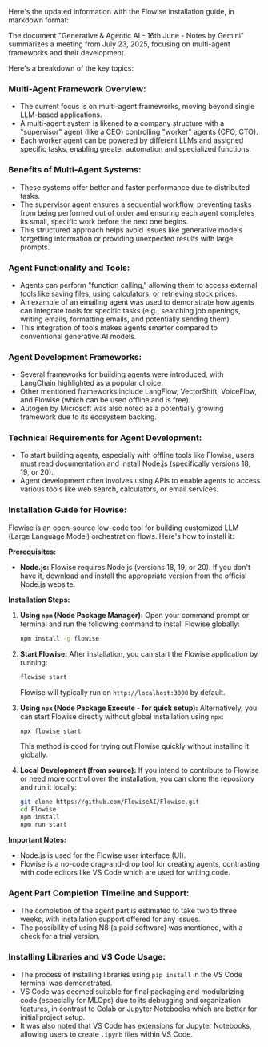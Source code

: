 Here's the updated information with the Flowise installation guide, in markdown format:

The document "Generative & Agentic AI - 16th June - Notes by Gemini" summarizes a meeting from July 23, 2025, focusing on multi-agent frameworks and their development.

Here's a breakdown of the key topics:

### Multi-Agent Framework Overview:

  * The current focus is on multi-agent frameworks, moving beyond single LLM-based applications.
  * A multi-agent system is likened to a company structure with a "supervisor" agent (like a CEO) controlling "worker" agents (CFO, CTO).
  * Each worker agent can be powered by different LLMs and assigned specific tasks, enabling greater automation and specialized functions.

### Benefits of Multi-Agent Systems:

  * These systems offer better and faster performance due to distributed tasks.
  * The supervisor agent ensures a sequential workflow, preventing tasks from being performed out of order and ensuring each agent completes its small, specific work before the next one begins.
  * This structured approach helps avoid issues like generative models forgetting information or providing unexpected results with large prompts.

### Agent Functionality and Tools:

  * Agents can perform "function calling," allowing them to access external tools like saving files, using calculators, or retrieving stock prices.
  * An example of an emailing agent was used to demonstrate how agents can integrate tools for specific tasks (e.g., searching job openings, writing emails, formatting emails, and potentially sending them).
  * This integration of tools makes agents smarter compared to conventional generative AI models.

### Agent Development Frameworks:

  * Several frameworks for building agents were introduced, with LangChain highlighted as a popular choice.
  * Other mentioned frameworks include LangFlow, VectorShift, VoiceFlow, and Flowise (which can be used offline and is free).
  * Autogen by Microsoft was also noted as a potentially growing framework due to its ecosystem backing.

### Technical Requirements for Agent Development:

  * To start building agents, especially with offline tools like Flowise, users must read documentation and install Node.js (specifically versions 18, 19, or 20).
  * Agent development often involves using APIs to enable agents to access various tools like web search, calculators, or email services.

### Installation Guide for Flowise:

Flowise is an open-source low-code tool for building customized LLM (Large Language Model) orchestration flows. Here's how to install it:

**Prerequisites:**

  * **Node.js:** Flowise requires Node.js (versions 18, 19, or 20). If you don't have it, download and install the appropriate version from the official Node.js website.

**Installation Steps:**

1.  **Using `npm` (Node Package Manager):**
    Open your command prompt or terminal and run the following command to install Flowise globally:

    ```bash
    npm install -g flowise
    ```

2.  **Start Flowise:**
    After installation, you can start the Flowise application by running:

    ```bash
    flowise start
    ```

    Flowise will typically run on `http://localhost:3000` by default.

3.  **Using `npx` (Node Package Execute - for quick setup):**
    Alternatively, you can start Flowise directly without global installation using `npx`:

    ```bash
    npx flowise start
    ```

    This method is good for trying out Flowise quickly without installing it globally.

4.  **Local Development (from source):**
    If you intend to contribute to Flowise or need more control over the installation, you can clone the repository and run it locally:

    ```bash
    git clone https://github.com/FlowiseAI/Flowise.git
    cd Flowise
    npm install
    npm run start
    ```

**Important Notes:**

  * Node.js is used for the Flowise user interface (UI).
  * Flowise is a no-code drag-and-drop tool for creating agents, contrasting with code editors like VS Code which are used for writing code.

### Agent Part Completion Timeline and Support:

  * The completion of the agent part is estimated to take two to three weeks, with installation support offered for any issues.
  * The possibility of using N8 (a paid software) was mentioned, with a check for a trial version.

### Installing Libraries and VS Code Usage:

  * The process of installing libraries using `pip install` in the VS Code terminal was demonstrated.
  * VS Code was deemed suitable for final packaging and modularizing code (especially for MLOps) due to its debugging and organization features, in contrast to Colab or Jupyter Notebooks which are better for initial project setup.
  * It was also noted that VS Code has extensions for Jupyter Notebooks, allowing users to create `.ipynb` files within VS Code.
